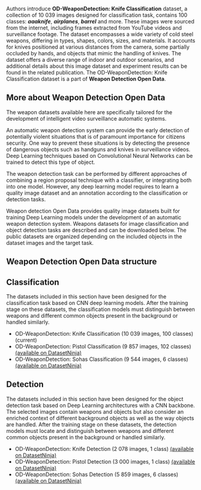 Authors introduce **OD-WeaponDetection: Knife Classification** dataset, a collection of 10 039 images designed for classification task, contains 100 classes: ***aaaknife***, ***airplanes***, ***barrel*** and more. These images were sourced from the internet, including frames extracted from YouTube videos and surveillance footage. The dataset encompasses a wide variety of cold steel weapons, differing in types, shapes, colors, sizes, and materials. It accounts for knives positioned at various distances from the camera, some partially occluded by hands, and objects that mimic the handling of knives. The dataset offers a diverse range of indoor and outdoor scenarios, and additional details about this image dataset and experiment results can be found in the related publication. The OD-WeaponDetection: Knife Classification dataset is a part of **Weapon Detection Open Data**.

## More about Weapon Detection Open Data

The weapon datasets available here are specifically tailored for the development of intelligent video surveillance automatic systems.

An automatic weapon detection system can provide the early detection of potentially violent situations that is of paramount importance for citizens security. One way to prevent these situations is by detecting the presence of dangerous objects such as handguns and knives in surveillance videos. Deep Learning techniques based on Convolutional Neural Networks can be trained to detect this type of object.

The weapon detection task can be performed by different approaches of combining a region proposal technique with a classifier, or integrating both into one model. However, any deep learning model requires to learn a quality image dataset and an annotation according to the classification or detection tasks.

Weapon detection Open Data provides quality image datasets built for training Deep Learning models under the development of an automatic weapon detection system. Weapons datasets for image classification and object detection tasks are described and can be downloaded below. The public datasets are organized depending on the included objects in the dataset images and the target task. 

## Weapon Detection Open Data structure

## Classification

The datasets included in this section have been designed for the classification task based on CNN deep learning models. After the training stage on these datasets, the classification models must distinguish between weapons and different common objects present in the background or handled similarly.

- OD-WeaponDetection: Knife Classification (10 039 images, 100 classes) (current)
- OD-WeaponDetection: Pistol Classification (9 857 images, 102 classes) [(available on DatasetNinja)](https://datasetninja.com/od-weapon-detection-pistol-classification)
- OD-WeaponDetection: Sohas Classification (9 544 images, 6 classes) [(available on DatasetNinja)](https://datasetninja.com/od-weapon-detection-sohas-classification)

## Detection

The datasets included in this section have been designed for the object detection task based on Deep Learning architectures with a CNN backbone. The selected images contain weapons and objects but also consider an enriched context of different background objects as well as the way objects are handled. After the training stage on these datasets, the detection models must locate and distinguish between weapons and different common objects present in the background or handled similarly.

- OD-WeaponDetection: Knife Detection (2 078 images, 1 class) [(available on DatasetNinja)](https://datasetninja.com/od-weapon-detection-knife-detection)
- OD-WeaponDetection: Pistol Detection (3 000 images, 1 class) [(available on DatasetNinja)](https://datasetninja.com/od-weapon-detection-pistol-detection)
- OD-WeaponDetection: Sohas Detection (5 859 images, 6 classes) [(available on DatasetNinja)](https://datasetninja.com/od-weapon-detection-sohas-detection)
